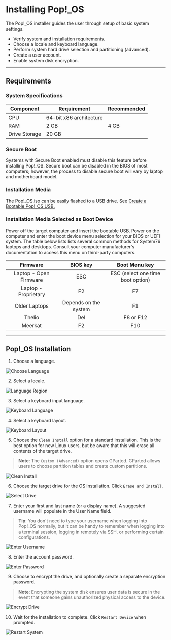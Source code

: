 # Installing Pop!\_OS

The Pop!\_OS installer guides the user through setup of basic system settings.

- Verify system and installation requirements.
- Choose a locale and keyboard language.
- Perform system hard drive selection and partitioning (advanced).
- Create a user account.
- Enable system disk encryption.

---

## Requirements

### System Specifications

| Component | Requirement | Recommended |
|-----------|-------------|-------------|
| CPU       | 64-bit x86 architecture |
| RAM       | 2 GB        | 4 GB        |
| Drive Storage | 20 GB   |             |

### Secure Boot

Systems with Secure Boot enabled must disable this feature before installing Pop!\_OS. Secure boot can be disabled in the BIOS of most computers; however, the process to disable secure boot will vary by laptop and motherboard model.

### Installation Media

The Pop!\_OS.iso can be easily flashed to a USB drive. See [Create a Bootable Pop!\_OS USB.](/getting-started/create-bootable-media/create-bootable-usb.md)

### Installation Media Selected as Boot Device

Power off the target computer and insert the bootable USB. Power on the computer and enter the boot device menu selection for your BIOS or UEFI system. The table below lists lists several common methods for System76 laptops and desktops. Consult your computer manufacturer's documentation to access this menu on third-party computers.

| Firmware               | BIOS key | Boot Menu key                    |
|:----------------------:|:--------:|:--------------------------------:|
| Laptop - Open Firmware | ESC      | ESC (select one time boot option) |
| Laptop - Proprietary   | F2       | F7                               |
| Older Laptops          | Depends on the system | F1                  |
| Thelio                 | Del      |  F8 or F12                       |
| Meerkat                | F2       | F10                              |

---

## Pop!\_OS Installation

1. Choose a language.

![Choose Language](/src/images/installation/choose-language.png)

2. Select a locale.

![Language Region](/src/images/installation/language-region.png)

3. Select a keyboard input language.

![Keyboard Language](/src/images/installation/keyboard-language.png)

4. Select a keyboard layout.

![Keyboard Layout](/src/images/installation/keyboard-language2.png)

5. Choose the `Clean Install` option for a standard installation. This is the best option for new Linux users, but be aware that this will erase all contents of the target drive.

>**Note**: The `Custom (Advanced)` option opens GParted. GParted allows users to choose partition tables and create custom partitions.  <!-- See Using [GParted Custom (Advanced)](advanced-installation.md) for more information. -->

![Clean Install](/src/images/installation/clean-install.png)

6. Choose the target drive for the OS installation. Click `Erase and Install`.

![Select Drive](/src/images/installation/select-system-drive.png)

7. Enter your first and last name (or a display name). A suggested username will populate in the User Name field.

>**Tip**: You don't need to type your username when logging into Pop!\_OS normally, but it can be handy to remember when logging into a terminal session, logging in remotely via SSH, or performing certain configurations.

![Enter Username](/src/images/installation/enter-username.png)

8. Enter the account password.

![Enter Password](/src/images/installation/enter-password.png)

9. Choose to encrypt the drive, and optionally create a separate encryption password.

>**Note**: Encrypting the system disk ensures user data is secure in the event that someone gains unauthorized physical access to the device. 

![Encrypt Drive](/src/images/installation/encrypt-drive.png)

10. Wait for the installation to complete. Click `Restart Device` when prompted.

![Restart System](/src/images/installation/restart-system.png)
